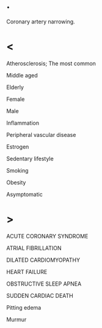 # .

Coronary artery narrowing.

# <

Atherosclerosis; The most common

Middle aged

Elderly

Female

Male

Inflammation

Peripheral vascular disease

Estrogen

Sedentary lifestyle

Smoking

Obesity

Asymptomatic

# >

ACUTE CORONARY SYNDROME

ATRIAL FIBRILLATION

DILATED CARDIOMYOPATHY

HEART FAILURE

OBSTRUCTIVE SLEEP APNEA

SUDDEN CARDIAC DEATH

Pitting edema

Murmur
